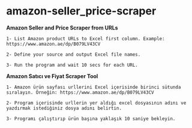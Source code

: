 # amazon-seller_price-scraper

**Amazon Seller and Price Scraper from URLs**

    1- List Amazon product URLs to Excel first column. Example: https://www.amazon.ae/dp/B079LV43CV
    
    2- Define your source and output Excel file names.
    
    3- Run the program and wait 10 secs for each URL.


**Amazon Satıcı ve Fiyat Scraper Tool**

    1- Amazon ürün sayfası urllerini Excel içerisinde birinci sütunda sıralayın. Örneğin: https://www.amazon.ae/dp/B079LV43CV
    
    2- Program içerisinde urllerin yer aldığı excel dosyasının adını ve yazdırmak istediğiniz dosya adını belirtin.
    
    3- Programı çalıştırıp ürün başına yaklaşık 10 saniye bekleyin.
